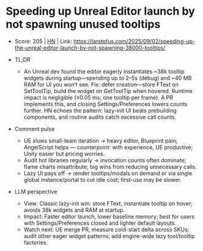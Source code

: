 # Speeding up Unreal Editor launch by not spawning unused tooltips

- Score: 205 | [HN](https://news.ycombinator.com/item?id=45111273) | Link: https://larstofus.com/2025/09/02/speeding-up-the-unreal-editor-launch-by-not-spawning-38000-tooltips/

- TL;DR
    - An Unreal dev found the editor eagerly instantiates ~38k tooltip widgets during startup—spending up to 2–5s (debug) and ~40 MB RAM for UI you won’t see. Fix: defer creation—store FText on SetToolTip, build the widget on GetToolTip when hovered. Runtime impact is negligible (≤0.05 ms; one tooltip per frame). A PR implements this, and closing Settings/Preferences lowers counts further. HN echoes the pattern: lazy-init UI beats prebuilding components, and routine audits catch excessive call counts.

- Comment pulse
    - UE slows small-team iteration → heavy editor, Blueprint pain; AngelScript helps — counterpoint: with experience, UE productive; Unity easier but pricing worries.
    - Audit hot libraries regularly → invocation counts often dominate; flame charts misattribute; big wins from reducing unnecessary calls.
    - Lazy UI pays off → render tooltips/modals on demand or via single global instance/portal to cut idle cost; first-use may be slower.

- LLM perspective
    - View: Classic lazy-init win: store FText, instantiate tooltip on hover; avoids 38k widgets and RAM at startup.
    - Impact: Faster editor launch, lower baseline memory; best for users with Settings/Preferences closed and lighter default layouts.
    - Watch next: UE merge PR, measure cold-start delta across SKUs; audit other eager widget patterns; add engine-wide lazy tool/tooltip factories.
